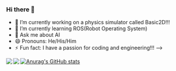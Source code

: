 ### Hi there 👋


- 🔭 I’m currently working on a physics simulator called Basic2D!!!
- 🌱 I’m currently learning ROS(Robot Operating System)
- 💬 Ask me about AI
- 😄 Pronouns: He/His/Him
- ⚡ Fun fact: I have a passion for coding and engineering!!!
-->

[![Anurag's GitHub stats](https://github-readme-stats.vercel.app/api?username=Shervi28)](https://github.com/anuraghazra/github-readme-stats)
</a>
<a href="https://github.com/Shervi28/Covid19-App">
 <img align="left" src="https://github-readme-stats.vercel.app/api/pin/?username=Shervi28&repo=Covid19-App&theme=light" />
</a>
</a>
<a href="https://github.com/Shervi28/Basic2D">
 <img align="left" src="https://github-readme-stats.vercel.app/api/pin/?username=Shervi28&repo=Basic2D&theme=light" />
</a>
